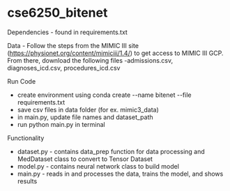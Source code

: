 # cse6250_bitenet
Dependencies - found in requirements.txt

Data - Follow the steps from the MIMIC III site (https://physionet.org/content/mimiciii/1.4/) to get access to MIMIC III GCP. From there, download the following files -admissions.csv, diagnoses_icd.csv, procedures_icd.csv

Run Code 
- create environment using conda create --name bitenet --file requirements.txt
- save csv files in data folder (for ex. mimic3_data)
- in main.py, update file names and dataset_path
- run python main.py in terminal
  
Functionality
- dataset.py - contains data_prep function for data processing and MedDataset class to convert to Tensor Dataset
- model.py - contains neural network class to build model
- main.py - reads in and processes the data, trains the model, and shows results
